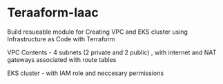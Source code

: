 # Teraaform-Iaac
Build resueable module for Creating VPC and EKS cluster using Infrastructure as Code with Terraform 

VPC Contents - 4 subnets (2 private and 2 public) , with internet and NAT gateways associated with route tables 

EKS cluster -  with IAM role and neccesary permissions 


